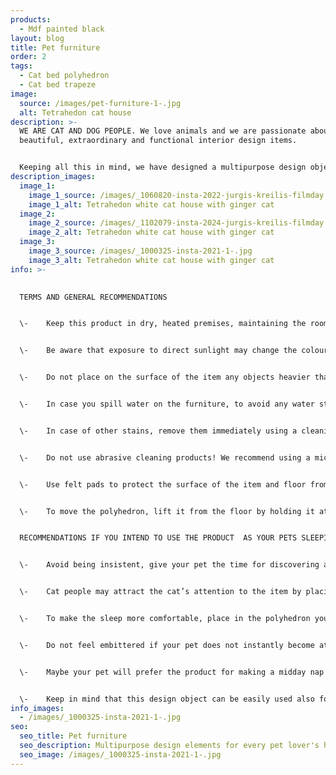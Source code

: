 ```yaml
---
products:
  - Mdf painted black
layout: blog
title: Pet furniture
order: 2
tags:
  - Cat bed polyhedron
  - Cat bed trapeze
image:
  source: /images/pet-furniture-1-.jpg
  alt: Tetrahedon cat house
description: >-
  WE ARE CAT AND DOG PEOPLE. We love animals and we are passionate about
  beautiful, extraordinary and functional interior design items.  


  Keeping all this in mind, we have designed a multipurpose design objects that will perfectly suit in every pet-lover’s house!
description_images:
  image_1:
    image_1_source: /images/_1060820-insta-2022-jurgis-kreilis-filmday.lv.jpg
    image_1_alt: Tetrahedon white cat house with ginger cat
  image_2:
    image_2_source: /images/_1102079-insta-2024-jurgis-kreilis-filmday.lv.jpg
    image_2_alt: Tetrahedon white cat house with ginger cat
  image_3:
    image_3_source: /images/_1000325-insta-2021-1-.jpg
    image_3_alt: Tetrahedon white cat house with ginger cat
info: >-
  

  TERMS AND GENERAL RECOMMENDATIONS


  \-	Keep this product in dry, heated premises, maintaining the room temperature above 10°C and relative air humidity of 40% - 60%.


  \-	Be aware that exposure to direct sunlight may change the colour and the visual appearance of the item over time: i.e.  bleach the surface, cause cracks of the lacquer or paint finish. 


  \-	Do not place on the surface of the item any objects heavier than 20 kg on polyhedron and 85 kg on trapeze. 


  \-	In case you spill water on the furniture, to avoid any water stains and swelling, dry clean it immediately with a soft, absorbent cloth (especially important in case you use the polyhedron as a flowerpot stand or a vase). 


  \-	In case of other stains, remove them immediately using a cleaning product intended for wooden surfaces; 


  \-	Do not use abrasive cleaning products! We recommend using a microfiber cloth for everyday cleaning as it will not damage the surfaces of the item. Do not use any solvents or any abrasive materials as they can damage the surfaces of the item. 


  \-	Use felt pads to protect the surface of the item and floor from scratches.


  \-	To move the polyhedron, lift it from the floor by holding it at the bottom. Do not lift the item by placing one hand in the opening and grabbing at the upper surface – as there is the risk of slipping out and back injury. Move it by pushing. In such a case apply felt pads beforehand to avoid surface scratching risk. 


  RECOMMENDATIONS IF YOU INTEND TO USE THE PRODUCT  AS YOUR PETS SLEEPING PLACE


  \-	Avoid being insistent, give your pet the time for discovering and getting used to the new item. 


  \-	Cat people may attract the cat’s attention to the item by placing some drops of catnip or valerian in the polyhedron. 


  \-	To make the sleep more comfortable, place in the polyhedron your pet’s favourite blanket or pillow. 


  \-	Do not feel embittered if your pet does not instantly become attached to the polyhedron, maybe turning or moving it to another location will help!


  \-	Maybe your pet will prefer the product for making a midday nap or as a hiding spot and will sleep over the night elsewhere. 


  \-	Keep in mind that this design object can be easily used also for other purposes: as a coffee table, flowerpot stand or a night table!
info_images:
  - /images/_1000325-insta-2021-1-.jpg
seo:
  seo_title: Pet furniture
  seo_description: Multipurpose design elements for every pet lover's house
  seo_image: /images/_1000325-insta-2021-1-.jpg
---
```

